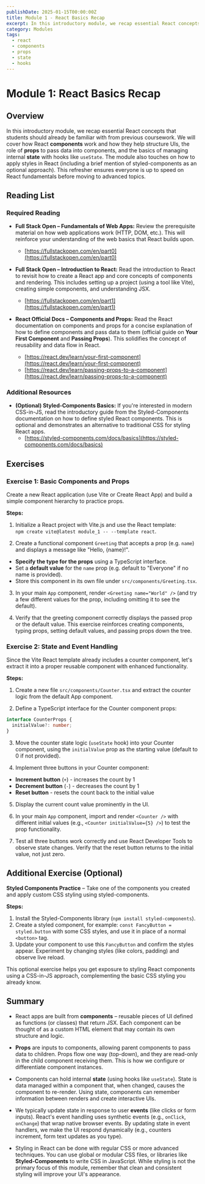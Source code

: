 ```yaml
---
publishDate: 2025-01-15T00:00:00Z
title: Module 1 - React Basics Recap
excerpt: In this introductory module, we recap essential React concepts that students should already be familiar with from previous coursework. We will cover how React components work and how they help structure UIs, the role of props to pass data into components, and the basics of managing internal state with hooks like useState.
category: Modules
tags:
  - react
  - components
  - props
  - state
  - hooks
---
```


# Module 1: React Basics Recap

## Overview

In this introductory module, we recap essential React concepts that students should already be familiar with from previous coursework.
We will cover how React **components** work and how they help structure UIs, the role of **props** to pass data into components, and the basics of managing internal **state** with hooks like `useState`. The module also touches on how to apply styles in React (including a brief mention of styled-components as an optional approach). This refresher ensures everyone is up to speed on React fundamentals before moving to advanced topics.

## Reading List

### Required Reading

- **Full Stack Open – Fundamentals of Web Apps:** Review the prerequisite material on how web applications work (HTTP, DOM, etc.). This will reinforce your understanding of the web basics that React builds upon.

  - [https://fullstackopen.com/en/part0](https://fullstackopen.com/en/part0)

- **Full Stack Open – Introduction to React:** Read the introduction to React to revisit how to create a React app and core concepts of components and rendering. This includes setting up a project (using a tool like Vite), creating simple components, and understanding JSX.

  - [https://fullstackopen.com/en/part1](https://fullstackopen.com/en/part1)

- **React Official Docs – Components and Props:** Read the React documentation on components and props for a concise explanation of how to define components and pass data to them (official guide on **Your First Component** and **Passing Props**). This solidifies the concept of reusability and data flow in React.
  - [https://react.dev/learn/your-first-component](https://react.dev/learn/your-first-component)
  - [https://react.dev/learn/passing-props-to-a-component](https://react.dev/learn/passing-props-to-a-component)

### Additional Resources

- **(Optional) Styled-Components Basics:** If you're interested in modern CSS-in-JS, read the introductory guide from the Styled-Components documentation on how to define styled React components. This is optional and demonstrates an alternative to traditional CSS for styling React apps.
  - [https://styled-components.com/docs/basics](https://styled-components.com/docs/basics)

## Exercises

### Exercise 1: Basic Components and Props

Create a new React application (use Vite or Create React App) and build a simple component hierarchy to practice props.

**Steps:**

1. Initialize a React project with Vite.js and use the React template:  
   `npm create vite@latest module_1 -- --template react`.

2. Create a functional component `Greeting` that accepts a prop (e.g. `name`) and displays a message like "Hello, {name}!".

- **Specify the type for the props** using a TypeScript interface.
- Set a **default value** for the `name` prop (e.g. default to "Everyone" if no name is provided).
- Store this component in its own file under `src/components/Greeting.tsx`.

3. In your main `App` component, render `<Greeting name="World" />` (and try a few different values for the prop, including omitting it to see the default).

4. Verify that the greeting component correctly displays the passed prop or the default value. This exercise reinforces creating components, typing props, setting default values, and passing props down the tree.

### Exercise 2: State and Event Handling

Since the Vite React template already includes a counter component, let's extract it into a proper reusable component with enhanced functionality.

**Steps:**

1. Create a new file `src/components/Counter.tsx` and extract the counter logic from the default App component.

2. Define a TypeScript interface for the Counter component props:

```typescript
interface CounterProps {
  initialValue?: number;
}
```

3. Move the counter state logic (`useState` hook) into your Counter component, using the `initialValue` prop as the starting value (default to 0 if not provided).

4. Implement three buttons in your Counter component:

- **Increment button** (`+`) - increases the count by 1
- **Decrement button** (`-`) - decreases the count by 1
- **Reset button** - resets the count back to the initial value

5. Display the current count value prominently in the UI.

6. In your main `App` component, import and render `<Counter />` with different initial values (e.g., `<Counter initialValue={5} />`) to test the prop functionality.

7. Test all three buttons work correctly and use React Developer Tools to observe state changes. Verify that the reset button returns to the initial value, not just zero.

## Additional Exercise (Optional)

**Styled Components Practice** – Take one of the components you created and apply custom CSS styling using styled-components.

**Steps:**

1. Install the Styled-Components library (`npm install styled-components`).
2. Create a styled component, for example: `const FancyButton = styled.button` with some CSS styles, and use it in place of a normal `<button>` tag.
3. Update your component to use this `FancyButton` and confirm the styles appear. Experiment by changing styles (like colors, padding) and observe live reload.

This optional exercise helps you get exposure to styling React components using a CSS-in-JS approach, complementing the basic CSS styling you already know.

## Summary

- React apps are built from **components** – reusable pieces of UI defined as functions (or classes) that return JSX. Each component can be thought of as a custom HTML element that may contain its own structure and logic.

- **Props** are inputs to components, allowing parent components to pass data to children. Props flow one way (top-down), and they are read-only in the child component receiving them. This is how we configure or differentiate component instances.

- Components can hold internal **state** (using hooks like `useState`). State is data managed within a component that, when changed, causes the component to re-render. Using state, components can remember information between renders and create interactive UIs.

- We typically update state in response to user **events** (like clicks or form inputs). React's event handling uses synthetic events (e.g., `onClick`, `onChange`) that wrap native browser events. By updating state in event handlers, we make the UI respond dynamically (e.g., counters increment, form text updates as you type).


- Styling in React can be done with regular CSS or more advanced techniques. You can use global or modular CSS files, or libraries like **Styled-Components** to write CSS in JavaScript. While styling is not the primary focus of this module, remember that clean and consistent styling will improve your UI's appearance.

